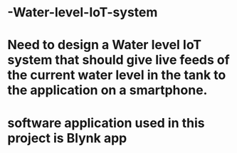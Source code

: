 # -Water-level-IoT-system
# Need to design a Water level IoT system that should give live feeds of the current water level in the tank to the application on a smartphone.
# software application used in this project is Blynk app
